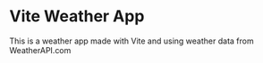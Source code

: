 # Vite Weather App

This is a weather app made with Vite and using weather data from WeatherAPI.com
